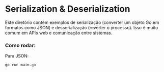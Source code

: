 # Serialization & Deserialization

Este diretório contém exemplos de serialização (converter um objeto Go em formatos como JSON) e desserialização (reverter o processo). Isso é muito comum em APIs web e comunicação entre sistemas.

### Como rodar:

Para JSON:

```bash
go run main.go
```